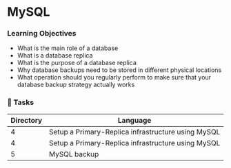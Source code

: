 # MySQL

### Learning Objectives
- What is the main role of a database
- What is a database replica
- What is the purpose of a database replica
- Why database backups need to be stored in different physical locations
- What operation should you regularly perform to make sure that your database backup strategy actually works

### :file_folder: Tasks
Directory | Language
----- | -----
4 | Setup a Primary-Replica infrastructure using MySQL
4 | Setup a Primary-Replica infrastructure using MySQL
5 | MySQL backup
